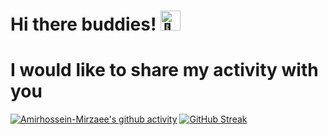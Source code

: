 # Hi there buddies! <picture>   <source srcset="https://fonts.gstatic.com/s/e/notoemoji/latest/1f44b_1f3fc/512.webp" type="image/webp"><img src="https://fonts.gstatic.com/s/e/notoemoji/latest/1f44b_1f3fc/512.gif" alt="👋" width="32" height="32"></picture>

# I would like to share my activity with you
[![Amirhossein-Mirzaee's github activity](https://github-readme-activity-graph.vercel.app/graph?username=Amirhossein-Mirzaee&theme=react)](https://github.com/Amirhossein-Mirzaee/github-readme-activity-graph)
[![GitHub Streak](https://streak-stats.demolab.com?user=Amirhossein-Mirzaee&theme=dark&border_radius=12&date_format=%5BY%20%5DM%20j&mode=weekly)](https://git.io/streak-stats)


<picture>
<source srcset="https://camo.githubusercontent.com/f2b3a5d70de9e641ff77dee5c75236815712155d62c22e83fa5de315a52e103e/68747470733a2f2f736b696c6c69636f6e732e6465762f69636f6e733f693d6a732c72656163742c6e6578746a732c74732c6e6f64656a732c657870726573732c6d6f6e676f64622c6772617068716c2c72656475782c6769742c7461696c77696e642c626f6f7473747261702c736173732c6d6174657269616c75692c766974652c6373732c68746d6c2c6769742c6769746875622c6769746c61622c636c6f7564666c6172652c706f73746d616e2c6e706d2c77696e646f77732c706f7765727368656c6c2c626173682c7673636f6465" >
</picture>

<!--
**Amirhossein-Mirzaee/Amirhossein-Mirzaee** is a ✨ _special_ ✨ repository because its `README.md` (this file) appears on your GitHub profile.

Here are some ideas to get you started:

- 🔭 I’m currently working on ...
- 🌱 I’m currently learning ...
- 👯 I’m looking to collaborate on ...
- 🤔 I’m looking for help with ...
- 💬 Ask me about ...
- 📫 How to reach me: ...
- 😄 Pronouns: ...
- ⚡ Fun fact: ...
-->
